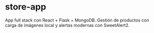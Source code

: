 # store-app
App full stack con React + Flask + MongoDB. Gestión de productos con carga de imágenes local y alertas modernas con SweetAlert2.
